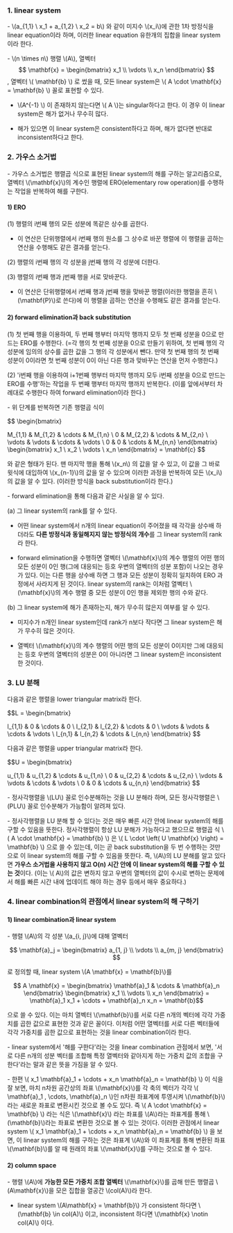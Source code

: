 ### 1. linear system

\- \\(a_{1,1} \ x_1 + a_{1,2} \ x_2 = b\\) 와 같이 미지수 \\(x_i\\)에 관한 1차 방정식을 linear equation이라 하며, 이러한 linear equation 유한개의 집합을 linear system이라 한다.

\- \\(n \times n\\) 행렬 \\(A\\), 열벡터 $$ \mathbf{x} = \begin{bmatrix} x_1 \\
 \vdots \\ 
 x_n \end{bmatrix} $$, 열벡터 \\( \mathbf{b} \\) 로 썼을 때, 모든 linear system은 \\( A \cdot \mathbf{x} = \mathbf{b} \\) 꼴로 표현할 수 있다.

- \\(A^{-1} \\) 이 존재하지 않는다면 \\( A \\)는 singular하다고 한다. 이 경우 이 linear system은 해가 없거나 무수히 많다.

- 해가 있으면 이 linear system은 consistent하다고 하며, 해가 없다면 반대로 inconsistent하다고 한다.


### 2. 가우스 소거법

\- 가우스 소거법은 행렬곱 식으로 표현된 linear system의 해를 구하는 알고리즘으로, 열벡터 \\(\mathbf{x}\\)의 계수인 행렬에 ERO(elementary row operation)를 수행하는 작업을 반복하여 해를 구한다.

#### 1) ERO

(1) 행렬의 i번째 행의 모든 성분에 똑같은 상수를 곱한다.

- 이 연산은 단위행렬에서 i번째 행의 원소를 그 상수로 바꾼 행렬에 이 행렬을 곱하는 연산을 수행해도 같은 결과를 얻는다.

(2) 행렬의 i번째 행의 각 성분을 j번째 행의 각 성분에 더한다.

(3) 행렬의 i번째 행과 j번째 행을 서로 맞바꾼다.

- 이 연산은 단위행렬에서 i번째 행과 j번째 행을 맞바꾼 행렬(이러한 행렬을 흔히 \\(\mathbf{P}\\)로 쓴다)에 이 행렬을 곱하는 연산을 수행해도 같은 결과를 얻는다.

#### 2) forward elimination과 back substitution

(1) 첫 번째 행을 이용하여, 두 번째 행부터 마지막 행까지 모두 첫 번째 성분을 0으로 만드는 ERO를 수행한다. (=각 행의 첫 번째 성분을 0으로 만들기 위하여, 첫 번째 행의 각 성분에 임의의 상수를 곱한 값을 그 행의 각 성분에서 뺀다. 만약 첫 번째 행의 첫 번째 성분이 0이라면 첫 번째 성분이 0이 아닌 다른 행과 맞바꾸는 연산을 먼저 수행한다.)

(2) 'i번째 행을 이용하여 i+1번째 행부터 마지막 행까지 모두 i번째 성분을 0으로 만드는 ERO를 수행'하는 작업을 두 번째 행부터 마지막 행까지 반복한다. (이를 앞에서부터 차례대로 수행한다 하여 forward elimination이라 한다.)

\- 위 단계를 반복하면 기존 행렬곱 식이 

$$ \begin{bmatrix} 

M_{1,1} & M_{1,2} & \cdots &  M_{1,n} \\ 
0 & M_{2,2} & \cdots & M_{2,n} \\
\vdots & \vdots & \cdots & \vdots \\
0 & 0 & \cdots & M_{n,n}
\end{bmatrix} \begin{bmatrix} x_1 \\ x_2 \\ \vdots \\ x_n \end{bmatrix} = \mathbf{c} $$ 

와 같은 형태가 된다. 맨 마지막 행을 통해 \\(x_n\\) 의 값을 알 수 있고, 이 값을 그 바로 윗식에 대입하여 \\(x_{n-1}\\)의 값을 알 수 있으며 이러한 과정을 반복하여 모든 \\(x_i\\)의 값을 알 수 있다. (이러한 방식을 back substitution이라 한다.)

\- forward elimination을 통해 다음과 같은 사실을 알 수 있다.

(a) 그 linear system의 rank를 알 수 있다. 

- 어떤 linear system에서 n개의 linear equation이 주어졌을 때 각각을 상수배 하더라도 **다른 방정식과 동일해지지 않는 방정식의 개수**를 그 linear system의 rank라 한다. 

- forward elimination을 수행하면 열벡터 \\(\mathbf{x}\\)의 계수 행렬의 어떤 행의 모든 성분이 0인 행(그에 대응되는 등호 우변의 열벡터의 성분 포함)이 나오는 경우가 있다. 이는 다른 행을 상수배 하면 그 행과 모든 성분이 정확히 일치하여 ERO 과정에서 사라지게 된 것이다. linear system의 rank는 이처럼 열벡터 \\(\mathbf{x}\\)의 계수 행렬 중 모든 성분이 0인 행을 제외한 행의 수와 같다. 

(b) 그 linear system에 해가 존재하는지, 해가 무수히 많은지 여부를 알 수 있다.

- 미지수가 n개인 linear system인데 rank가 n보다 작다면 그 linear system은 해가 무수히 많은 것이다. 

- 열벡터 \\(\mathbf{x}\\)의 계수 행렬의 어떤 행의 모든 성분이 0이지만 그에 대응되는 등호 우변의 열벡터의 성분은 0이 아니라면 그 linear system은 inconsistent한 것이다.


### 3. LU 분해

다음과 같은 행렬을 lower triangular matrix라 한다.

$$L = \begin{bmatrix} 

l_{1,1} & 0 & \cdots &  0 \\ 
l_{2,1} & l_{2,2} & \cdots & 0 \\
\vdots & \vdots & \cdots & \vdots \\
l_{n,1} & l_{n,2} & \cdots & l_{n,n}
\end{bmatrix}  $$ 



다음과 같은 행렬을 upper triangular matrix라 한다.


$$U = \begin{bmatrix} 

u_{1,1} & u_{1,2} & \cdots &  u_{1,n} \\ 
0 & u_{2,2} & \cdots & u_{2,n} \\
\vdots & \vdots & \cdots & \vdots \\
0 & 0 & \cdots & u_{n,n}
\end{bmatrix}  $$ 


\- 정사각행렬을 \\(LU\\) 꼴로 인수분해하는 것을 LU 분해라 하며, 모든 정사각행렬은 \\(PLU\\) 꼴로 인수분해가 가능함이 알려져 있다. 

\- 정사각행렬을 LU 분해 할 수 있다는 것은 매우 빠른 시간 안에 linear system의 해를 구할 수 있음을 뜻한다. 정사각행렬이 항상 LU 분해가 가능하다고 했으므로 행렬곱 식 \\( A \cdot \mathbf{x} = \mathbf{b} \\) 은  \\( L \cdot \left( U \mathbf{x} \right) = \mathbf{b} \\) 으로 쓸 수 있는데, 이는 곧 back substitution을 두 번 수행하는 것만으로 이 linear system의 해를 구할 수 있음을 뜻한다. 즉, \\(A\\)의 LU 분해를 알고 있다면 **가우스 소거법을 사용하지 않고 O(n) 시간 안에 이 linear system의 해를 구할 수 있는 것**이다. (이는 \\( A\\)의 값은 변하지 않고 우변의 열벡터의 값이 수시로 변하는 문제에서 해를 빠른 시간 내에 업데이트 해야 하는 경우 등에서 매우 중요하다.)




### 4. linear combination의 관점에서 linear system의 해 구하기

#### 1) linear combination과 linear system

\- 행렬 \\(A\\)의 각 성분 \\(a_{i, j}\\)에 대해 열벡터 

$$ \mathbf{a}_j =  \begin{bmatrix}  a_{1, j} \\ \vdots \\ a_{m, j} \end{bmatrix} $$ 

로 정의할 때, linear system \\(A \mathbf{x} = \mathbf{b}\\)를

$$ A  \mathbf{x} = \begin{bmatrix} \mathbf{a}_1 & \cdots & \mathbf{a}_n \end{bmatrix} \begin{bmatrix} x_1 \\ \vdots \\ x_n \end{bmatrix} = \mathbf{a}_1 x_1 + \cdots + \mathbf{a}_n x_n = \mathbf{b}$$

으로 쓸 수 있다. 이는 마치 열벡터 \\(\mathbf{b}\\)를 서로 다른 n개의 벡터에 각각 가중치를 곱한 값으로 표현한 것과 같은 꼴이다. 이처럼 어떤 열벡터를 서로 다른 벡터들에 각각 가중치를 곱한 값으로 표현하는 것을 linear combination이라 한다.

\- linear system에서 '해를 구한다'라는 것을 linear combination 관점에서 보면, '서로 다른 n개의 성분 벡터를 조합해 특정 열벡터와 같아지게 하는 가중치 값의 조합을 구한다'라는 말과 같은 뜻을 가짐을 알 수 있다.

\- 한편 \\( x_1 \mathbf{a}_1 + \cdots + x_n \mathbf{a}_n  = \mathbf{b} \\) 이 식을 잘 보면, 마치 n차원 공간상의 좌표 \\(\mathbf{x}\\)를 각 축의 벡터가 각각 \\(  \mathbf{a}_1 , \cdots, \mathbf{a}_n \\)인 n차원 좌표계에 투영시켜 \\(\mathbf{b}\\) 라는 새로운 좌표로 변환시킨 것으로 볼 수도 있다. 즉 \\( A \cdot \mathbf{x} = \mathbf{b} \\) 라는 식은 \\(\mathbf{x}\\) 라는 좌표를 \\(A\\)라는 좌표계를 통해 \\(\mathbf{b}\\)라는 좌표로 변환한 것으로 볼 수 있는 것이다. 이러한 관점에서 linear system \\( x_1 \mathbf{a}_1 + \cdots + x_n \mathbf{a}_n  = \mathbf{b} \\) 을 보면, 이 linear system의 해를 구하는 것은 좌표계 \\(A\\)와 이 좌표계를 통해 변환된 좌표 \\(\mathbf{b}\\)를 알 때 원래의 좌표 \\(\mathbf{x}\\)를 구하는 것으로 볼 수 있다.


#### 2) column space

\- 행렬 \\(A\\)에 **가능한 모든 가중치 조합 열벡터** \\(\mathbf{x}\\)를 곱해 만든 행렬곱 \\(A\mathbf{x}\\)을 모은 집합을 열공간 \\(col(A)\\)라 한다. 

- linear system \\(A\mathbf{x} = \mathbf{b}\\) 가 consistent 하다면 \\(\mathbf{b} \in col(A)\\) 이고, inconsistent 하다면 \\(\mathbf{x} \notin col(A)\\) 이다.


